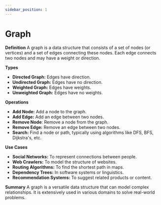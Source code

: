```yaml
---
sidebar_position: 1
---
```


# Graph

**Definition**
A graph is a data structure that consists of a set of nodes (or vertices) and a set of edges connecting these nodes. Each edge connects two nodes and may have a weight or direction.

**Types**
* **Directed Graph:** Edges have direction.
* **Undirected Graph:** Edges have no direction.
* **Weighted Graph:** Edges have weights.
* **Unweighted Graph:** Edges have no weights.

**Operations**
* **Add Node:** Add a node to the graph.
* **Add Edge:** Add an edge between two nodes.
* **Remove Node**: Remove a node from the graph.
* **Remove Edge:** Remove an edge between two nodes.
* **Search:** Find a node or path, typically using algorithms like DFS, BFS, Dijkstra's, etc.

**Use Cases**
* **Social Networks:** To represent connections between people.
* **Web Crawlers:** To model the structure of websites.
* **Routing Algorithms:** To find the shortest path in maps.
* **Dependency Trees:** In software systems or linguistics.
* **Recommendation Systems:** To suggest related products or content.

**Summary**
A graph is a versatile data structure that can model complex relationships. It is extensively used in various domains to solve real-world problems.